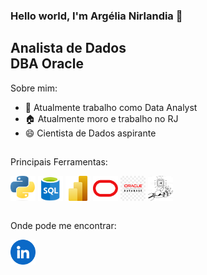 
### Hello world, I'm Argélia Nirlandia 👋

## Analista de Dados <br> DBA Oracle

Sobre mim:

- 🔭 Atualmente trabalho como Data Analyst 
- 🏠 Atualmente moro e trabalho no RJ
- 😄 Cientista de Dados aspirante

## 

Principais Ferramentas:

<div style="display: inline_block">
  <img align="center" alt="Python" height="40" width="40" src="https://github.com/nirlandia/AdventureWorkPortifolio/blob/main/python.png?raw=true">
  <img align="center" alt="SQL" height="40" width="40" src="https://github.com/nirlandia/AdventureWorkPortifolio/blob/main/sql.png?raw=true">
  <img align="center" alt="Power BI" height="40" width="40" src="https://github.com/nirlandia/AdventureWorkPortifolio/blob/main/1200px-New_Power_BI_Logo.svg.png?raw=true">
  <img align="center" alt="Power BI" height="40" width="40" src="https://github.com/nirlandia/AdventureWorkPortifolio/blob/main/db.png?raw=true">
  <img align="center" alt="Power BI" height="40" width="40" src="https://github.com/nirlandia/AdventureWorkPortifolio/blob/main/db.jpg?raw=true">
  <img align="center" alt="Power BI" height="40" width="40" src="https://github.com/nirlandia/AdventureWorkPortifolio/blob/main/ml.png?raw=true">
</div>

<br>

  
Onde pode me encontrar:
<div style="display: inline_block">
  
  <a href="www.linkedin.com/in/argelianirlandia/" target="_blank">
    <img align="center" alt="" height="40" width="40" src="https://github.com/nirlandia/AdventureWorkPortifolio/blob/main/linkedin.png?raw=true">
  </a>

</div>

<!--
**nirlandia/nirlandia** is a ✨ _special_ ✨ repository because its `README.md` (this file) appears on your GitHub profile.

Here are some ideas to get you started:

- 🔭 I’m currently working on ...
- 🌱 I’m currently learning ...
- 👯 I’m looking to collaborate on ...
- 🤔 I’m looking for help with ...
- 💬 Ask me about ...
- 📫 How to reach me: ...
- 😄 Pronouns: ...
- ⚡ Fun fact: ...
-->
